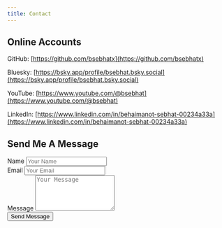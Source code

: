```yaml
---
title: Contact
---
```


## Online Accounts
GitHub: [https://github.com/bsebhatx](https://github.com/bsebhatx)

Bluesky: [https://bsky.app/profile/bsebhat.bsky.social](https://bsky.app/profile/bsebhat.bsky.social)

YouTube: [https://www.youtube.com/@bsebhat](https://www.youtube.com/@bsebhat)

LinkedIn: [https://www.linkedin.com/in/behaimanot-sebhat-00234a33a](https://www.linkedin.com/in/behaimanot-sebhat-00234a33a)

## Send Me A Message
<div class="contact-form-container">
    <form action="https://getform.io/f/4801a61d-acc3-432c-9641-ef238453e1f6" method="POST">
        <div class="form-group">
            <label for="name">Name</label>
            <input type="text" id="name" name="name" placeholder="Your Name" required>
        </div>
        <div class="form-group">
            <label for="email">Email</label>
            <input type="email" id="email" name="email" placeholder="Your Email" required>
        </div>
        <div class="form-group">
            <label for="message">Message</label>
            <textarea id="message" name="message" rows="5" placeholder="Your Message" required></textarea>
        </div>
        <input type="hidden" name="_gotcha" style="display:none !important">
        <button type="submit" class="submit-btn">Send Message</button>
    </form>
</div>
